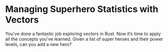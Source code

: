 # Managing Superhero Statistics with Vectors

You've done a fantastic job exploring *vectors* in Rust. Now it’s time to apply all the concepts you’ve learned. Given a list of super heroes and their power levels, can you add a new hero?
